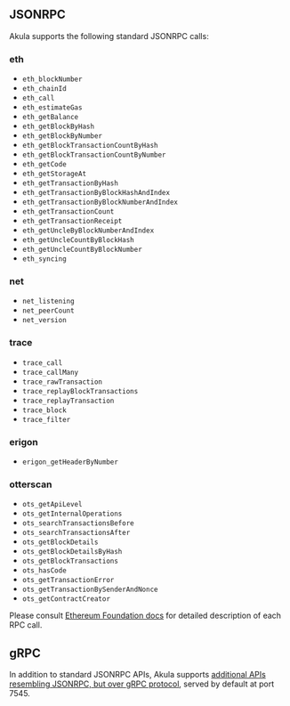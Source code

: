 ## JSONRPC
Akula supports the following standard JSONRPC calls:

### eth
- `eth_blockNumber`
- `eth_chainId`
- `eth_call`
- `eth_estimateGas`
- `eth_getBalance`
- `eth_getBlockByHash`
- `eth_getBlockByNumber`
- `eth_getBlockTransactionCountByHash`
- `eth_getBlockTransactionCountByNumber`
- `eth_getCode`
- `eth_getStorageAt`
- `eth_getTransactionByHash`
- `eth_getTransactionByBlockHashAndIndex`
- `eth_getTransactionByBlockNumberAndIndex`
- `eth_getTransactionCount`
- `eth_getTransactionReceipt`
- `eth_getUncleByBlockNumberAndIndex`
- `eth_getUncleCountByBlockHash`
- `eth_getUncleCountByBlockNumber`
- `eth_syncing`

### net
- `net_listening`
- `net_peerCount`
- `net_version`

### trace
- `trace_call`
- `trace_callMany`
- `trace_rawTransaction`
- `trace_replayBlockTransactions`
- `trace_replayTransaction`
- `trace_block`
- `trace_filter`

### erigon
- `erigon_getHeaderByNumber`

### otterscan
- `ots_getApiLevel`
- `ots_getInternalOperations`
- `ots_searchTransactionsBefore`
- `ots_searchTransactionsAfter`
- `ots_getBlockDetails`
- `ots_getBlockDetailsByHash`
- `ots_getBlockTransactions`
- `ots_hasCode`
- `ots_getTransactionError`
- `ots_getTransactionBySenderAndNonce`
- `ots_getContractCreator`

Please consult [Ethereum Foundation docs](https://ethereum.org/en/developers/docs/apis/json-rpc/) for detailed description of each RPC call.

## gRPC
In addition to standard JSONRPC APIs, Akula supports [additional APIs resembling JSONRPC, but over gRPC protocol](https://github.com/ledgerwatch/interfaces/tree/master/web3), served by default at port 7545.
